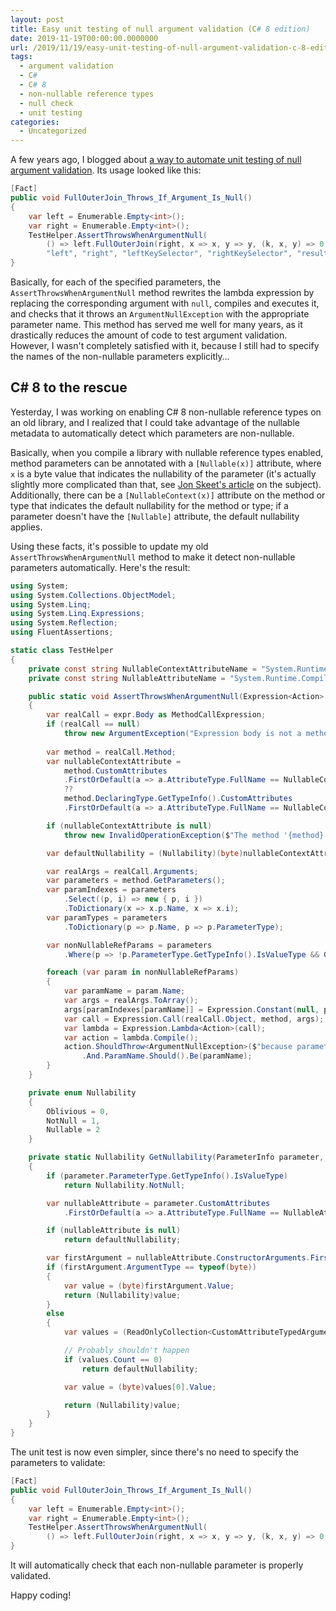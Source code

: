 ```yaml
---
layout: post
title: Easy unit testing of null argument validation (C# 8 edition)
date: 2019-11-19T00:00:00.0000000
url: /2019/11/19/easy-unit-testing-of-null-argument-validation-c-8-edition/
tags:
  - argument validation
  - C#
  - C# 8
  - non-nullable reference types
  - null check
  - unit testing
categories:
  - Uncategorized
---
```



A few years ago, I blogged about [a way to automate unit testing of null argument validation](https://thomaslevesque.com/2014/11/02/easy-unit-testing-of-null-argument-validation/). Its usage looked like this:

```csharp
[Fact]
public void FullOuterJoin_Throws_If_Argument_Is_Null()
{
    var left = Enumerable.Empty<int>();
    var right = Enumerable.Empty<int>();
    TestHelper.AssertThrowsWhenArgumentNull(
        () => left.FullOuterJoin(right, x => x, y => y, (k, x, y) => 0, 0, 0, null),
        "left", "right", "leftKeySelector", "rightKeySelector", "resultSelector");
}
```

Basically, for each of the specified parameters, the `AssertThrowsWhenArgumentNull` method rewrites the lambda expression by replacing the corresponding argument with `null`, compiles and executes it, and checks that it throws an `ArgumentNullException` with the appropriate parameter name. This method has served me well for many years, as it drastically reduces the amount of code to test argument validation. However, I wasn't completely satisfied with it, because I still had to specify the names of the non-nullable parameters explicitly…

## C# 8 to the rescue

Yesterday, I was working on enabling C# 8 non-nullable reference types on an old library, and I realized that I could take advantage of the nullable metadata to automatically detect which parameters are non-nullable.

Basically, when you compile a library with nullable reference types enabled, method parameters can be annotated with a `[Nullable(x)]` attribute, where `x` is a byte value that indicates the nullability of the parameter (it's actually slightly more complicated than that, see [Jon Skeet's article](https://codeblog.jonskeet.uk/2019/02/10/nullableattribute-and-c-8/) on the subject). Additionally, there can be a `[NullableContext(x)]`  attribute on the method or type that indicates the default nullability for the method or type; if a parameter doesn't have the `[Nullable]` attribute, the default nullability applies.

Using these facts, it's possible to update my old `AssertThrowsWhenArgumentNull` method to make it detect non-nullable parameters automatically. Here's the result:

```csharp
using System;
using System.Collections.ObjectModel;
using System.Linq;
using System.Linq.Expressions;
using System.Reflection;
using FluentAssertions;

static class TestHelper
{
    private const string NullableContextAttributeName = "System.Runtime.CompilerServices.NullableContextAttribute";
    private const string NullableAttributeName = "System.Runtime.CompilerServices.NullableAttribute";

    public static void AssertThrowsWhenArgumentNull(Expression<Action> expr)
    {
        var realCall = expr.Body as MethodCallExpression;
        if (realCall == null)
            throw new ArgumentException("Expression body is not a method call", nameof(expr));
        
        var method = realCall.Method;
        var nullableContextAttribute =
            method.CustomAttributes
            .FirstOrDefault(a => a.AttributeType.FullName == NullableContextAttributeName)
            ??
            method.DeclaringType.GetTypeInfo().CustomAttributes
            .FirstOrDefault(a => a.AttributeType.FullName == NullableContextAttributeName);

        if (nullableContextAttribute is null)
            throw new InvalidOperationException($"The method '{method}' is not in a nullable enable context. Can't determine non-nullable parameters.");

        var defaultNullability = (Nullability)(byte)nullableContextAttribute.ConstructorArguments[0].Value;

        var realArgs = realCall.Arguments;
        var parameters = method.GetParameters();
        var paramIndexes = parameters
            .Select((p, i) => new { p, i })
            .ToDictionary(x => x.p.Name, x => x.i);
        var paramTypes = parameters
            .ToDictionary(p => p.Name, p => p.ParameterType);

        var nonNullableRefParams = parameters
            .Where(p => !p.ParameterType.GetTypeInfo().IsValueType && GetNullability(p, defaultNullability) == Nullability.NotNull);

        foreach (var param in nonNullableRefParams)
        {
            var paramName = param.Name;
            var args = realArgs.ToArray();
            args[paramIndexes[paramName]] = Expression.Constant(null, paramTypes[paramName]);
            var call = Expression.Call(realCall.Object, method, args);
            var lambda = Expression.Lambda<Action>(call);
            var action = lambda.Compile();
            action.ShouldThrow<ArgumentNullException>($"because parameter '{paramName}' is not nullable")
                .And.ParamName.Should().Be(paramName);
        }
    }

    private enum Nullability
    {
        Oblivious = 0,
        NotNull = 1,
        Nullable = 2
    }

    private static Nullability GetNullability(ParameterInfo parameter, Nullability defaultNullability)
    {
        if (parameter.ParameterType.GetTypeInfo().IsValueType)
            return Nullability.NotNull;

        var nullableAttribute = parameter.CustomAttributes
            .FirstOrDefault(a => a.AttributeType.FullName == NullableAttributeName);

        if (nullableAttribute is null)
            return defaultNullability;

        var firstArgument = nullableAttribute.ConstructorArguments.First();
        if (firstArgument.ArgumentType == typeof(byte))
        {
            var value = (byte)firstArgument.Value;
            return (Nullability)value;
        }
        else
        {
            var values = (ReadOnlyCollection<CustomAttributeTypedArgument>)firstArgument.Value;

            // Probably shouldn't happen
            if (values.Count == 0)
                return defaultNullability;

            var value = (byte)values[0].Value;

            return (Nullability)value;
        }
    }
}
```

The unit test is now even simpler, since there's no need to specify the parameters to validate:

```csharp
[Fact]
public void FullOuterJoin_Throws_If_Argument_Is_Null()
{
    var left = Enumerable.Empty<int>();
    var right = Enumerable.Empty<int>();
    TestHelper.AssertThrowsWhenArgumentNull(
        () => left.FullOuterJoin(right, x => x, y => y, (k, x, y) => 0, 0, 0, null));
}
```

It will automatically check that each non-nullable parameter is properly validated.

Happy coding!

